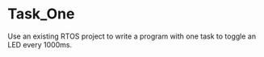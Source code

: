 # Task_One
Use an existing RTOS project to write a program with one task to toggle an LED every 1000ms.